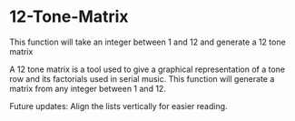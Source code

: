 # 12-Tone-Matrix
This function will take an integer between 1 and 12 and generate a 12 tone matrix

A 12 tone matrix is a tool used to give a graphical representation of a tone row and its factorials used in serial music. This function will generate a matrix from any integer between 1 and 12. 

Future updates: Align the lists vertically for easier reading. 
